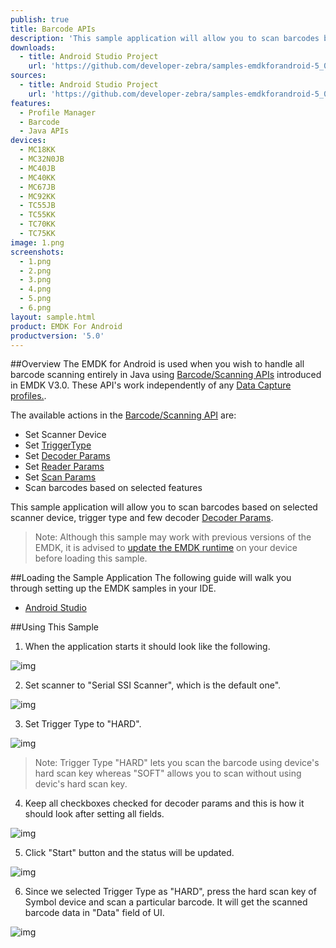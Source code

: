 ```yaml
---
publish: true
title: Barcode APIs
description: 'This sample application will allow you to scan barcodes based on selected scanner device, trigger type and a few decoder Decoder Params.'
downloads:
  - title: Android Studio Project
    url: 'https://github.com/developer-zebra/samples-emdkforandroid-5_0/archive/BarcodeSample1.zip'
sources:
  - title: Android Studio Project
    url: 'https://github.com/developer-zebra/samples-emdkforandroid-5_0/tree/BarcodeSample1'
features:
  - Profile Manager
  - Barcode
  - Java APIs
devices:
  - MC18KK
  - MC32N0JB
  - MC40JB
  - MC40KK
  - MC67JB
  - MC92KK
  - TC55JB
  - TC55KK
  - TC70KK
  - TC75KK
image: 1.png
screenshots:
  - 1.png
  - 2.png
  - 3.png
  - 4.png
  - 5.png
  - 6.png
layout: sample.html
product: EMDK For Android
productversion: '5.0'
---
```


##Overview
The EMDK for Android is used when you wish to handle all barcode scanning entirely in Java using [Barcode/Scanning APIs](/emdk-for-android/5-0/api) introduced in EMDK V3.0. These API's work independently of any [Data Capture profiles.](/emdk-for-android/5-0/mx/data-capture/barcode).  

The available actions in the [Barcode/Scanning API](/emdk-for-android/5-0/api) are:
  
* Set Scanner Device  
* Set [TriggerType](/emdk-for-android/5-0/api/barcode/Scanner)
* Set [Decoder Params](/emdk-for-android/5-0/api/barcode/ScannerConfig-DecoderParams)
* Set [Reader Params](/emdk-for-android/5-0/api/barcode/ScannerConfig-ReaderParams)
* Set [Scan Params](/emdk-for-android/5-0/api/barcode/ScannerConfig-ScanParams)
* Scan barcodes based on selected features   

This sample application will allow you to scan barcodes based on selected scanner device, trigger type and few decoder [Decoder Params](/emdk-for-android/5-0/api/barcode/ScannerConfig-DecoderParams).


>Note: Although this sample may work with previous versions of the EMDK, it is advised to [update the EMDK runtime](../../guide/setupDevice/) on your device before loading this sample.

##Loading the Sample Application
The following guide will walk you through setting up the EMDK samples in your IDE.

* [Android Studio](/emdk-for-android/5-0/guide/emdksamples_androidstudio)


##Using This Sample
1. When the application starts it should look like the following.
  
  ![img](barcode_1.png)
  
2. Set scanner to "Serial SSI Scanner", which is the default one". 

  ![img](../../images/samples/barcode_2.png)

3. Set Trigger Type to "HARD".

  ![img](barcode_3.png)

  > Note: Trigger Type "HARD" lets you scan the barcode using device's hard scan key whereas "SOFT" allows you to scan without using devic's hard scan key.

4. Keep all checkboxes checked for decoder params and this is how it should look after setting all fields.
    
  ![img](barcode_4.png)    

5. Click "Start" button and the status will be updated.

  ![img](../../images/samples/barcode_5.png) 
 
6. Since we selected Trigger Type as "HARD", press the hard scan key of Symbol device and scan a particular barcode. It will get the scanned barcode data in "Data" field of UI.
   
  ![img](barcode_6.png)  
  




















